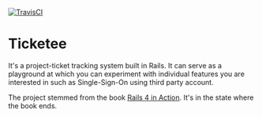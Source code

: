[![TravisCI](https://img.shields.io/travis/Xiaohong-Deng/ticketee/master.svg?label=travis-ci)](https://travis-ci.org/Xiaohong-Deng/ticketee)

# Ticketee
It's a project-ticket tracking system built in Rails. It can serve as a playground at which you can experiment with individual features you are interested in such as Single-Sign-On using third party account.

The project stemmed from the book [Rails 4 in Action](https://www.manning.com/books/rails-4-in-action). It's in the state where the book ends.
